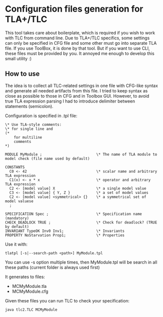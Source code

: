 # Configuration files generation for TLA+/TLC

This tool takes care about boilerplate, which is required if you wish to work with TLC
from command line. Due to TLA+/TLC specifics, some settings can only be specified in CFG file and
some other must go into separate TLA file. If you use ToolBox, it is done by that tool.
But if you want to use CLI, these files must be provided by you. It annoyed me enough to develop
this small utility :)

## How to use

The idea is to collect all TLC-related settings in one file with CFG-like syntax and generate all
needed artifacts from this file. I tried to keep syntax as close as possible to those in CFG and
in Toolbox GUI. However, to avoid true TLA expression parsing I had to introduce delimiter between
statements (semicolon).

Configuration is specified in <filename>.tpl file:

```
\* Use TLA-style comments:
\* for single line and
(*
    for multiline
    comments
*)

MODULE MyModule ;                         \* The name of TLA module to model check (file name used by default)

CONSTANTS
  C0 <- 42                                \* scalar name and arbitrary TLA expression
  C1(x) <- x * x                          \* operator and arbitrary TLA expression
  C2 <- [model value] X                   \* a single model value
  C3 <- [model value] { Y, Z }            \* a set of model values
  C2 <- [model value] <symmetrical> {}    \* a symmetrical set of model valuese
  ;

SPECIFICATION Spec ;                      \* Specification name (mandatory)
CHECK_DEADLOCK TRUE ;                     \* Check for deadlock? (TRUE by default)
INVARIANT TypeOK Inv0 Inv1;               \* Invariants
PROPERTY NoStarvation Prop1;              \* Properties

```

Use it with:

```
tlatpl [-s|--search-path <path>] MyModule.tpl
```

You can use -s option multiple times, then MyModule.tpl will be search in all these paths (current
folder is always used first)

It generates to files:

* MCMyModule.tla
* MCMyModule.cfg

Given these files you can run TLC to check your specification:

```
java tlc2.TLC MCMyModule
```
